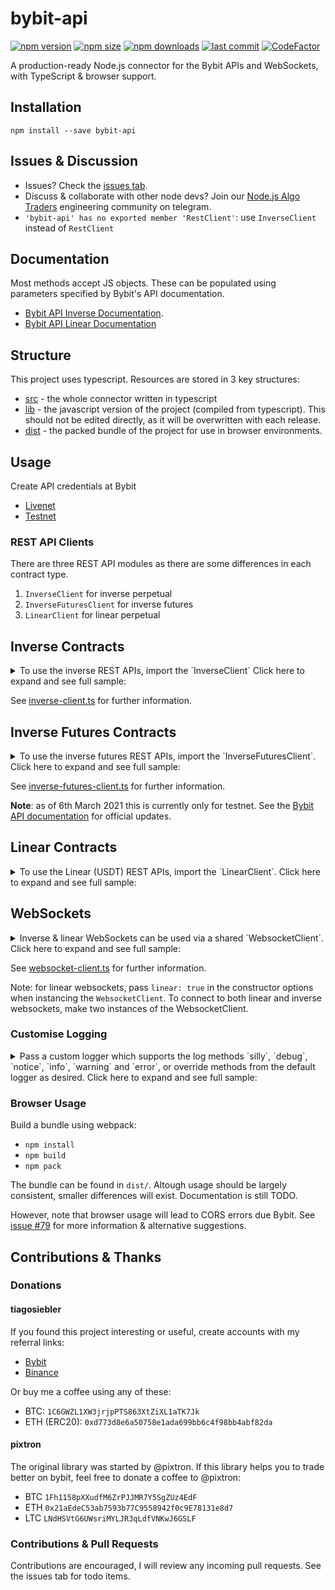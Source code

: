 # bybit-api
[![npm version](https://img.shields.io/npm/v/bybit-api)][1] [![npm size](https://img.shields.io/bundlephobia/min/bybit-api/latest)][1] [![npm downloads](https://img.shields.io/npm/dt/bybit-api)][1]
[![last commit](https://img.shields.io/github/last-commit/tiagosiebler/bybit-api)][1]
[![CodeFactor](https://www.codefactor.io/repository/github/tiagosiebler/bybit-api/badge)](https://www.codefactor.io/repository/github/tiagosiebler/bybit-api)

[1]: https://www.npmjs.com/package/bybit-api

A production-ready Node.js connector for the Bybit APIs and WebSockets, with TypeScript & browser support.

## Installation
`npm install --save bybit-api`

## Issues & Discussion
- Issues? Check the [issues tab](https://github.com/tiagosiebler/bybit-api/issues).
- Discuss & collaborate with other node devs? Join our [Node.js Algo Traders](https://t.me/nodetraders) engineering community on telegram.
- `'bybit-api' has no exported member 'RestClient'`: use `InverseClient` instead of `RestClient`

## Documentation
Most methods accept JS objects. These can be populated using parameters specified by Bybit's API documentation.
- [Bybit API Inverse Documentation](https://bybit-exchange.github.io/docs/inverse/#t-introduction).
- [Bybit API Linear Documentation](https://bybit-exchange.github.io/docs/linear/#t-introduction)

## Structure
This project uses typescript. Resources are stored in 3 key structures:
- [src](./src) - the whole connector written in typescript
- [lib](./lib) - the javascript version of the project (compiled from typescript). This should not be edited directly, as it will be overwritten with each release.
- [dist](./dist) - the packed bundle of the project for use in browser environments.

## Usage
Create API credentials at Bybit
- [Livenet](https://bybit.com/app/user/api-management?affiliate_id=9410&language=en-US&group_id=0&group_type=1)
- [Testnet](https://testnet.bybit.com/app/user/api-management)

### REST API Clients

There are three REST API modules as there are some differences in each contract type.
1. `InverseClient` for inverse perpetual
2. `InverseFuturesClient` for inverse futures
3. `LinearClient` for linear perpetual

## Inverse Contracts
<details><summary>To use the inverse REST APIs, import the `InverseClient` Click here to expand and see full sample:</summary>

```javascript
const { InverseClient } = require('bybit-api');

const restClientOptions = {
  // override the max size of the request window (in ms)
  recv_window?: number;

  // how often to sync time drift with bybit servers
  sync_interval_ms?: number | string;

  // Default: false. Disable above sync mechanism if true.
  disable_time_sync?: boolean;

  // Default: false. If true, we'll throw errors if any params are undefined
  strict_param_validation?: boolean;

  // Optionally override API protocol + domain
  // e.g 'https://api.bytick.com'
  baseUrl?: string;

  // Default: true. whether to try and post-process request exceptions.
  parse_exceptions?: boolean;
};

const API_KEY = 'xxx';
const PRIVATE_KEY = 'yyy';
const useLivenet = false;

const client = new InverseClient(
  API_KEY,
  PRIVATE_KEY,

  // optional, uses testnet by default. Set to 'true' to use livenet.
  useLivenet,

  // restClientOptions,
  // requestLibraryOptions
);

client.getApiKeyInfo()
  .then(result => {
    console.log("apiKey result: ", result);
  })
  .catch(err => {
    console.error("apiKey error: ", err);
  });

client.getOrderBook({ symbol: 'BTCUSD' })
  .then(result => {
    console.log("getOrderBook inverse result: ", result);
  })
  .catch(err => {
    console.error("getOrderBook inverse error: ", err);
  });
```

</details>

See [inverse-client.ts](./src/inverse-client.ts) for further information.

## Inverse Futures Contracts
<details><summary>To use the inverse futures REST APIs, import the `InverseFuturesClient`. Click here to expand and see full sample:</summary>

```javascript
const { InverseFuturesClient } = require('bybit-api');

const API_KEY = 'xxx';
const PRIVATE_KEY = 'yyy';
const useLivenet = false;

const client = new InverseFuturesClient(
  API_KEY,
  PRIVATE_KEY,

  // optional, uses testnet by default. Set to 'true' to use livenet.
  useLivenet,

  // restClientOptions,
  // requestLibraryOptions
);

client.getApiKeyInfo()
  .then(result => {
    console.log("apiKey result: ", result);
  })
  .catch(err => {
    console.error("apiKey error: ", err);
  });

client.getOrderBook({ symbol: 'BTCUSDH21' })
  .then(result => {
    console.log("getOrderBook inverse futures result: ", result);
  })
  .catch(err => {
    console.error("getOrderBook inverse futures error: ", err);
  });
```

</details>

See [inverse-futures-client.ts](./src/inverse-futures-client.ts) for further information.

**Note**: as of 6th March 2021 this is currently only for testnet. See the [Bybit API documentation](https://bybit-exchange.github.io/docs/inverse_futures/#t-introduction) for official updates.

## Linear Contracts
<details><summary>To use the Linear (USDT) REST APIs, import the `LinearClient`. Click here to expand and see full sample:</summary>

```javascript
const { LinearClient } = require('bybit-api');

const API_KEY = 'xxx';
const PRIVATE_KEY = 'yyy';
const useLivenet = false;

const client = new LinearClient(
  API_KEY,
  PRIVATE_KEY,

  // optional, uses testnet by default. Set to 'true' to use livenet.
  useLivenet,

  // restClientOptions,
  // requestLibraryOptions
);

client.getApiKeyInfo()
  .then(result => {
    console.log(result);
  })
  .catch(err => {
    console.error(err);
  });

client.getOrderBook({ symbol: 'BTCUSDT' })
  .then(result => {
    console.log("getOrderBook linear result: ", result);
  })
  .catch(err => {
    console.error("getOrderBook linear error: ", err);
  });
```

</details>

## WebSockets
<details><summary>Inverse & linear WebSockets can be used via a shared `WebsocketClient`. Click here to expand and see full sample:</summary>

```javascript
const { WebsocketClient } = require('bybit-api');

const API_KEY = 'xxx';
const PRIVATE_KEY = 'yyy';

const wsConfig = {
  key: API_KEY,
  secret: PRIVATE_KEY,

  /*
    The following parameters are optional:
  */

  // defaults to false == testnet. Set to true for livenet.
  // livenet: true

  // defaults to fase == inverse. Set to true for linear (USDT) trading.
  // linear: true

  // how long to wait (in ms) before deciding the connection should be terminated & reconnected
  // pongTimeout: 1000,

  // how often to check (in ms) that WS connection is still alive
  // pingInterval: 10000,

  // how long to wait before attempting to reconnect (in ms) after connection is closed
  // reconnectTimeout: 500,

  // config options sent to RestClient (used for time sync). See RestClient docs.
  // restOptions: { },

  // config for axios used for HTTP requests. E.g for proxy support
  // requestOptions: { }

  // override which URL to use for websocket connections
  // wsUrl: 'wss://stream.bytick.com/realtime'
};

const ws = new WebsocketClient(wsConfig);

// subscribe to multiple topics at once
ws.subscribe(['position', 'execution', 'trade']);

// and/or subscribe to individual topics on demand
ws.subscribe('kline.BTCUSD.1m');

// Listen to events coming from websockets. This is the primary data source
ws.on('update', data => {
  console.log('update', data);
});

// Optional: Listen to websocket connection open event (automatic after subscribing to one or more topics)
ws.on('open', ({ wsKey, event }) => {
  console.log('connection open for websocket with ID: ' + wsKey);
});

// Optional: Listen to responses to websocket queries (e.g. the response after subscribing to a topic)
ws.on('response', response => {
  console.log('response', response);
});

// Optional: Listen to connection close event. Unexpected connection closes are automatically reconnected.
ws.on('close', () => {
  console.log('connection closed');
});

// Optional: Listen to raw error events.
// Note: responses to invalid topics are currently only sent in the "response" event.
ws.on('error', err => {
  console.error('ERR', err);
});
```

</details>

See [websocket-client.ts](./src/websocket-client.ts) for further information.

Note: for linear websockets, pass `linear: true` in the constructor options when instancing the `WebsocketClient`. To connect to both linear and inverse websockets, make two instances of the WebsocketClient.

### Customise Logging
<details><summary>Pass a custom logger which supports the log methods `silly`, `debug`, `notice`, `info`, `warning` and `error`, or override methods from the default logger as desired. Click here to expand and see full sample:</summary>

```javascript
const { WebsocketClient, DefaultLogger } = require('bybit-api');

// Disable all logging on the silly level
DefaultLogger.silly = () => {};

const ws = new WebsocketClient(
  { key: 'xxx', secret: 'yyy' },
  DefaultLogger
);
```

</details>

### Browser Usage
Build a bundle using webpack:
- `npm install`
- `npm build`
- `npm pack`

The bundle can be found in `dist/`. Altough usage should be largely consistent, smaller differences will exist. Documentation is still TODO.

However, note that browser usage will lead to CORS errors due Bybit. See [issue #79](#79) for more information & alternative suggestions.

## Contributions & Thanks
### Donations
#### tiagosiebler
If you found this project interesting or useful, create accounts with my referral links:
- [Bybit](https://www.bybit.com/en-US/register?affiliate_id=9410&language=en-US&group_id=0&group_type=1)
- [Binance](https://www.binance.com/en/register?ref=20983262)

Or buy me a coffee using any of these:
- BTC: `1C6GWZL1XW3jrjpPTS863XtZiXL1aTK7Jk`
- ETH (ERC20): `0xd773d8e6a50758e1ada699bb6c4f98bb4abf82da`

#### pixtron
The original library was started by @pixtron. If this library helps you to trade better on bybit, feel free to donate a coffee to @pixtron:
- BTC `1Fh1158pXXudfM6ZrPJJMR7Y5SgZUz4EdF`
- ETH `0x21aEdeC53ab7593b77C9558942f0c9E78131e8d7`
- LTC `LNdHSVtG6UWsriMYLJR3qLdfVNKwJ6GSLF`

### Contributions & Pull Requests
Contributions are encouraged, I will review any incoming pull requests. See the issues tab for todo items.
